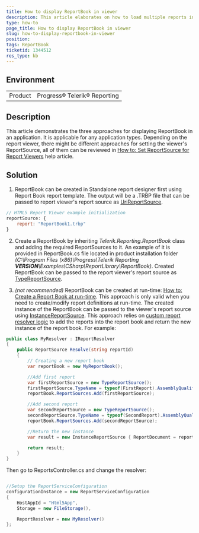 ```yaml
---
title: How to display ReportBook in viewer
description: This article elaborates on how to load multiple reports in a report book into a viewer.
type: how-to
page_title: How to display ReportBook in viewer
slug: how-to-display-reportbook-in-viewer
position: 
tags: ReportBook
ticketid: 1344512
res_type: kb
---
```


## Environment
<table>
    <tbody>
	    <tr>
	    	<td>Product</td>
	    	<td>Progress® Telerik® Reporting</td>
	    </tr>
    </tbody>
</table>


## Description
This article demonstrates the three approaches for displaying ReportBook in an application. It is applicable for any application types. Depending on the report viewer, there might be different approaches for setting the viewer's ReportSource, all of them can be reviewed in [How to: Set ReportSource for Report Viewers](../report-sources-viewers) help article.

## Solution
1. ReportBook can be created in Standalone report designer first using Report Book report template. The output will be a .TRBP file that can be passed to report viewer's report source as [UriReportSource](../t-telerik-reporting-urireportsource).

  ``` JavaScript
  // HTML5 Report Viewer example initialization
  reportSource: {
      report: "ReportBook1.trbp"
  }
  ```
2. Create a ReportBook by inheriting *Telerik.Reporting.ReportBook* class and adding the required ReportSources to it. An example of it is provided in ReportBook.cs file located in product installation folder *(C:\Program Files (x86)\Progress\Telerik Reporting **VERSION**\Examples\CSharp\ReportLibrary\ReportBook)*. Created ReportBook can be passed to the report viewer's report source as [TypeReportSource](../t-telerik-reporting-typereportsource).

3. *(not recommended)* ReportBook can be created at run-time: [How to: Create a Report Book at run-time](../designing-reports-reportbook-creating-reportbook-run-time). This approach is only valid when you need to create/modify report definitions at run-time. The created instance of the ReportBook can be passed to the viewer's report source using [InstanceReportSource](../t-telerik-reporting-instancereportsource). This approach relies on [custom report resolver logic](../telerik-reporting-rest-custom-report-resolver) to add the reports into the report book and return the new instance of the report book. For example:

  ``` C#
  public class MyResolver : IReportResolver
  {
      public ReportSource Resolve(string reportId)
      {
          // Creating a new report book
          var reportBook = new MyReportBook();

          //Add first report
          var firstReportSource = new TypeReportSource();
          firstReportSource.TypeName = typeof(FirstReport).AssemblyQualifiedName;
          reportBook.ReportSources.Add(firstReportSource);

          //Add second report
          var secondReportSource = new TypeReportSource();
          secondReportSource.TypeName = typeof(SecondReport).AssemblyQualifiedName;
          reportBook.ReportSources.Add(secondReportSource);

          //Return the new instance
          var result = new InstanceReportSource { ReportDocument = reportBook };

          return result;
      }
  }
  ```
Then go to ReportsController.cs and change the resolver:

  ``` C#

  //Setup the ReportServiceConfiguration
  configurationInstance = new ReportServiceConfiguration
  {
      HostAppId = "Html5App",
      Storage = new FileStorage(),

      ReportResolver = new MyResolver()
  };
  ```
